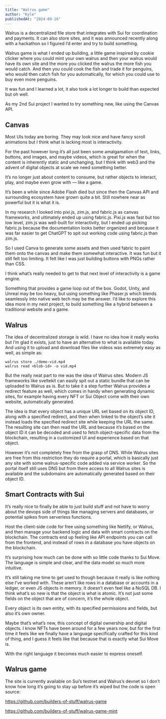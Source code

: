 ```yaml
---
title: "Walrus game"
author: "Kyle"
publishedAt: "2024-09-16"
---
```


Walrus is a decentralized file store that integrates with Sui for coordination and payments. It can also store sites, and it was announced recently along with a hackathon so I figured I’d enter and try to build something.

Walrus game is what I ended up building, a little game inspired by cookie clicker where you could mint your own walrus and then your walrus would have its own site and the more you clicked the walrus the more fish you would catch. And then you could cook the fish and trade it for penguins, who would then catch fish for you automatically, for which you could use to buy even more penguins.

It was fun and I learned a lot, it also took a lot longer to build than expected but oh well.

As my 2nd Sui project I wanted to try something new, like using the Canvas API.

## Canvas

Most UIs today are boring. They may look nice and have fancy scroll animations but I think what is lacking most is interactivity.

For the past however long it’s all just been some amalgamation of text, links, buttons, and images, and maybe videos, which is great for when the content is inherently static and unchanging, but I think with web3 and the advent of digital objects at scale we need something better.

It’s no longer just about content to consume, but rather objects to interact, play, and maybe even grow with — like a game.

It’s been a while since Adobe Flash died but since then the Canvas API and surrounding ecosystem have grown quite a bit. Still nowhere near as powerful but it is what it is.

In my research I looked into pixi.js, zim.js, and fabric.js as canvas frameworks, and ultimately ended up using fabric.js. Pixi.js was fast but too low level, zim.js was well-built for interactivity, but I ended up picking fabric.js because the documentation looks better organized and because it was far easier to get ChatGPT to spit out working code using fabric.js than zim.js.

So I used Canva to generate some assets and then used fabric to paint them onto the canvas and make them somewhat interactive. It was fun but it still felt too limiting. It felt like I was just building buttons with PNGs rather than CSS.

I think what’s really needed to get to that next level of interactivity is a game engine.

Something that provides a game loop out of the box. Godot, Unity, and Unreal may be too heavy, but using something like Phaser.js which blends seamlessly into native web tech may be the answer. I’d like to explore this idea more in my next project, to build something like a hybrid between a traditional website and a game.

## Walrus

The idea of decentralized storage is wild. I have no idea how it really works but I’m glad it exists, just to have an alternative to what is available today. And using it to upload and download files like videos was extremely easy as well, as simple as:

```
walrus store ./demo-vid.mp4
walrus read <blob-id> -o vid.mp4
```

But the really neat part to me was the idea of Walrus sites. Modern JS frameworks like sveltekit can easily spit out a static bundle that can be uploaded to Walrus as is. But to take it a step further Walrus provides a redirect feature as well, which comes in handy when generating dynamic sites, for example having every NFT or Sui Object come with their own website, automatically generated.

The idea is that every object has a unique URL set based on its object ID, along with a specified redirect, and then when linked to the object’s site it instead loads the specified redirect site while keeping the URL the same. The resulting site can then read the URL and because it’s based on the object ID it can be decoded and used to fetch object-specific data from the blockchain, resulting in a customized UI and experience based on that object.

However it’s not completely free from the grasp of DNS. While Walrus sites are free from this restriction they do require a portal, which is basically just any site with some walrus-specific code added via service worker. So the portal itself still uses DNS but from there access to all Walrus sites is available and the subdomains are automatically generated based on their object ID.

## Smart Contracts with Sui

It’s really nice to finally be able to just build stuff and not have to worry about the devops side of things like managing servers and databases, or potential spikes from serverless functions.

Host the client-side code for free using something like Netlify, or Walrus, and then manage your backend logic and data with smart contracts on the blockchain. The contracts end up feeling like API endpoints you can call from the frontend, and instead of rows in a database you have objects on the blockchain.

It’s surprising how much can be done with so little code thanks to Sui Move. The language is simple and clear, and the data model so much more intuitive.

It’s still taking me time to get used to though because it really is like nothing else I’ve worked with. These aren’t like rows in a database or accounts in a ledger, or even JS objects in memory. It doesn’t even feel like a NoSQL DB. I think what’s so new is that the object is what is atomic. It’s not just some fields on the object that are of concern, it’s the whole object.

Every object is its own entity, with its specified permissions and fields, but also it’s own owner.

Maybe that’s what’s new, this concept of digital ownership and digital objects. I know NFTs have been around for a few years now, but for the first time it feels like we finally have a language specifically crafted for this kind of thing, and I guess it feels like that because that is exactly what Sui Move is.

With the right language it becomes much easier to express oneself.

## Walrus game

The site is currently available on Sui’s testnet and Walrus’s devnet so I don’t know how long it’s going to stay up before it’s wiped but the code is open source:

https://github.com/builders-of-stuff/walrus-game

https://github.com/builders-of-stuff/walrus-game-mint
